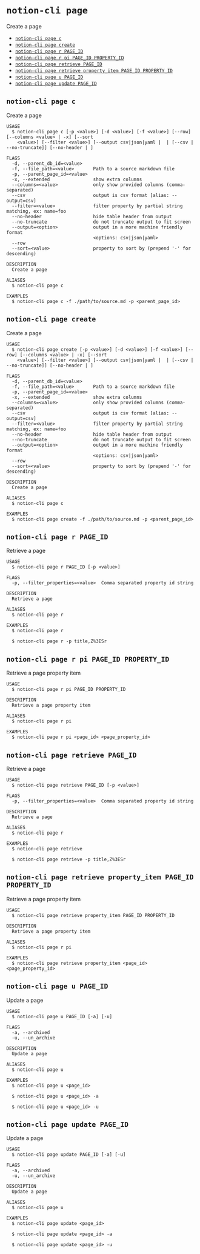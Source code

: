 `notion-cli page`
=================

Create a page

* [`notion-cli page c`](#notion-cli-page-c)
* [`notion-cli page create`](#notion-cli-page-create)
* [`notion-cli page r PAGE_ID`](#notion-cli-page-r-page_id)
* [`notion-cli page r pi PAGE_ID PROPERTY_ID`](#notion-cli-page-r-pi-page_id-property_id)
* [`notion-cli page retrieve PAGE_ID`](#notion-cli-page-retrieve-page_id)
* [`notion-cli page retrieve property_item PAGE_ID PROPERTY_ID`](#notion-cli-page-retrieve-property_item-page_id-property_id)
* [`notion-cli page u PAGE_ID`](#notion-cli-page-u-page_id)
* [`notion-cli page update PAGE_ID`](#notion-cli-page-update-page_id)

## `notion-cli page c`

Create a page

```
USAGE
  $ notion-cli page c [-p <value>] [-d <value>] [-f <value>] [--row] [--columns <value> | -x] [--sort
    <value>] [--filter <value>] [--output csv|json|yaml |  | [--csv | --no-truncate]] [--no-header | ]

FLAGS
  -d, --parent_db_id=<value>
  -f, --file_path=<value>       Path to a source markdown file
  -p, --parent_page_id=<value>
  -x, --extended                show extra columns
  --columns=<value>             only show provided columns (comma-separated)
  --csv                         output is csv format [alias: --output=csv]
  --filter=<value>              filter property by partial string matching, ex: name=foo
  --no-header                   hide table header from output
  --no-truncate                 do not truncate output to fit screen
  --output=<option>             output in a more machine friendly format
                                <options: csv|json|yaml>
  --row
  --sort=<value>                property to sort by (prepend '-' for descending)

DESCRIPTION
  Create a page

ALIASES
  $ notion-cli page c

EXAMPLES
  $ notion-cli page c -f ./path/to/source.md -p <parent_page_id>
```

## `notion-cli page create`

Create a page

```
USAGE
  $ notion-cli page create [-p <value>] [-d <value>] [-f <value>] [--row] [--columns <value> | -x] [--sort
    <value>] [--filter <value>] [--output csv|json|yaml |  | [--csv | --no-truncate]] [--no-header | ]

FLAGS
  -d, --parent_db_id=<value>
  -f, --file_path=<value>       Path to a source markdown file
  -p, --parent_page_id=<value>
  -x, --extended                show extra columns
  --columns=<value>             only show provided columns (comma-separated)
  --csv                         output is csv format [alias: --output=csv]
  --filter=<value>              filter property by partial string matching, ex: name=foo
  --no-header                   hide table header from output
  --no-truncate                 do not truncate output to fit screen
  --output=<option>             output in a more machine friendly format
                                <options: csv|json|yaml>
  --row
  --sort=<value>                property to sort by (prepend '-' for descending)

DESCRIPTION
  Create a page

ALIASES
  $ notion-cli page c

EXAMPLES
  $ notion-cli page create -f ./path/to/source.md -p <parent_page_id>
```



## `notion-cli page r PAGE_ID`

Retrieve a page

```
USAGE
  $ notion-cli page r PAGE_ID [-p <value>]

FLAGS
  -p, --filter_properties=<value>  Comma separated property id string

DESCRIPTION
  Retrieve a page

ALIASES
  $ notion-cli page r

EXAMPLES
  $ notion-cli page r

  $ notion-cli page r -p title,Z%3ESr
```

## `notion-cli page r pi PAGE_ID PROPERTY_ID`

Retrieve a page property item

```
USAGE
  $ notion-cli page r pi PAGE_ID PROPERTY_ID

DESCRIPTION
  Retrieve a page property item

ALIASES
  $ notion-cli page r pi

EXAMPLES
  $ notion-cli page r pi <page_id> <page_property_id>
```

## `notion-cli page retrieve PAGE_ID`

Retrieve a page

```
USAGE
  $ notion-cli page retrieve PAGE_ID [-p <value>]

FLAGS
  -p, --filter_properties=<value>  Comma separated property id string

DESCRIPTION
  Retrieve a page

ALIASES
  $ notion-cli page r

EXAMPLES
  $ notion-cli page retrieve

  $ notion-cli page retrieve -p title,Z%3ESr
```



## `notion-cli page retrieve property_item PAGE_ID PROPERTY_ID`

Retrieve a page property item

```
USAGE
  $ notion-cli page retrieve property_item PAGE_ID PROPERTY_ID

DESCRIPTION
  Retrieve a page property item

ALIASES
  $ notion-cli page r pi

EXAMPLES
  $ notion-cli page retrieve property_item <page_id> <page_property_id>
```



## `notion-cli page u PAGE_ID`

Update a page

```
USAGE
  $ notion-cli page u PAGE_ID [-a] [-u]

FLAGS
  -a, --archived
  -u, --un_archive

DESCRIPTION
  Update a page

ALIASES
  $ notion-cli page u

EXAMPLES
  $ notion-cli page u <page_id>

  $ notion-cli page u <page_id> -a

  $ notion-cli page u <page_id> -u
```

## `notion-cli page update PAGE_ID`

Update a page

```
USAGE
  $ notion-cli page update PAGE_ID [-a] [-u]

FLAGS
  -a, --archived
  -u, --un_archive

DESCRIPTION
  Update a page

ALIASES
  $ notion-cli page u

EXAMPLES
  $ notion-cli page update <page_id>

  $ notion-cli page update <page_id> -a

  $ notion-cli page update <page_id> -u
```


